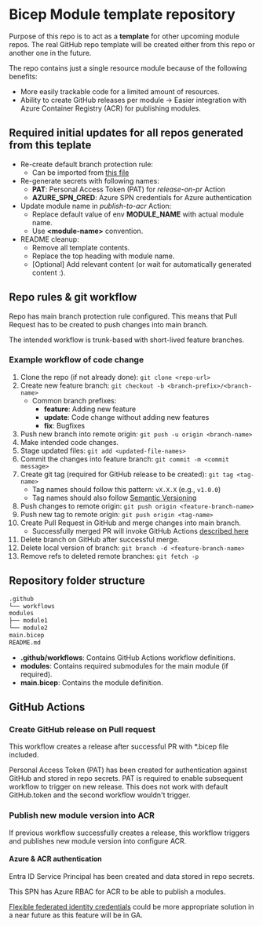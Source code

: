 # Bicep Module template repository

Purpose of this repo is to act as a **template** for other upcoming module repos. The real GitHub repo template will be created either from this repo or another one in the future.

The repo contains just a single resource module because of the following benefits:

- More easily trackable code for a limited amount of resources.
- Ability to create GitHub releases per module -> Easier integration with Azure Container Registry (ACR) for publishing modules.

## Required initial updates for all repos generated from this teplate

- Re-create default branch protection rule:
  - Can be imported from [this file](.github\protect-default-branch.json)
- Re-generate secrets with following names:
  - **PAT**: Personal Access Token (PAT) for *release-on-pr* Action
  - **AZURE_SPN_CRED**: Azure SPN credentials for Azure authentication
- Update module name in *publish-to-acr* Action:
  - Replace default value of env **MODULE_NAME** with actual module name.
  - Use **\<module-name\>** convention.
- README cleanup:
  - Remove all template contents.
  - Replace the top heading with module name.
  - [Optional] Add relevant content (or wait for automatically generated content :).

## Repo rules & git workflow

Repo has main branch protection rule configured. This means that Pull Request has to be created to push changes into main branch.

The intended workflow is trunk-based with short-lived feature branches.

### Example workflow of code change

1. Clone the repo (if not already done): `git clone <repo-url>`
2. Create new feature branch: `git checkout -b <branch-prefix>/<branch-name>`
    - Common branch prefixes:
      - **feature**: Adding new feature
      - **update**: Code change without adding new features
      - **fix**: Bugfixes
3. Push new branch into remote origin: `git push -u origin <branch-name>`
4. Make intended code changes.
5. Stage updated files: `git add <updated-file-names>`
6. Commit the changes into feature branch: `git commit -m <commit message>`
7. Create git tag (required for GitHub release to be created): `git tag <tag-name>`
    - Tag names should follow this pattern: `vX.X.X` (e.g., `v1.0.0`)
    - Tag names should also follow [Semantic Versioning](https://semver.org/)
8. Push changes to remote origin: `git push origin <feature-branch-name>`
9. Push new tag to remote origin: `git push origin <tag-name>`
10. Create Pull Request in GitHub and merge changes into main branch.
     - Successfully merged PR will invoke GitHub Actions [described here](#github-actions)
11. Delete branch on GitHub after successful merge.
12. Delete local version of branch: `git branch -d <feature-branch-name>`
13. Remove refs to deleted remote branches: `git fetch -p`

## Repository folder structure

```bash
.github
└── workflows
modules
├── module1
└── module2
main.bicep
README.md
```

- **.github/workflows**: Contains GitHub Actions workflow definitions.
- **modules**: Contains required submodules for the main module (if required).
- **main.bicep**: Contains the module definition.

## GitHub Actions

### Create GitHub release on Pull request

This workflow creates a release after successful PR with *.bicep file included.

Personal Access Token (PAT) has been created for authentication against GitHub and stored in repo secrets. PAT is required to enable subsequent workflow to trigger on new release. This does not work with default GitHub.token and the second workflow wouldn't trigger.

### Publish new module version into ACR

If previous workflow successfully creates a release, this workflow triggers and publishes new module version into configure ACR.

#### Azure & ACR authentication

Entra ID Service Principal has been created and data stored in repo secrets.

This SPN has Azure RBAC for ACR to be able to publish a modules.

[Flexible federated identity credentials](https://learn.microsoft.com/en-us/entra/workload-id/workload-identities-flexible-federated-identity-credentials?tabs=github) could be more appropriate solution in a near future as this feature will be in GA.
